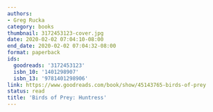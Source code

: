 ```yaml
---
authors:
- Greg Rucka
category: books
thumbnail: 3172453123-cover.jpg
date: 2020-02-02 07:04:10-08:00
end_date: 2020-02-02 07:04:32-08:00
format: paperback
ids:
  goodreads: '3172453123'
  isbn_10: '1401298907'
  isbn_13: '9781401298906'
link: https://www.goodreads.com/book/show/45143765-birds-of-prey
status: read
title: 'Birds of Prey: Huntress'
---
```


